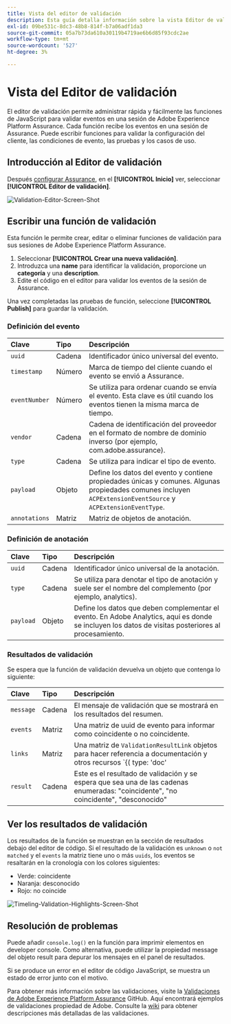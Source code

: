```yaml
---
title: Vista del editor de validación
description: Esta guía detalla información sobre la vista Editor de validación en Adobe Experience Platform Assurance.
exl-id: 09be531c-8dc3-48b8-814f-b7a06adf1da3
source-git-commit: 05a7b73da610a30119b4719ae6b6d85f93cdc2ae
workflow-type: tm+mt
source-wordcount: '527'
ht-degree: 3%

---
```


# Vista del Editor de validación

El editor de validación permite administrar rápida y fácilmente las funciones de JavaScript para validar eventos en una sesión de Adobe Experience Platform Assurance. Cada función recibe los eventos en una sesión de Assurance. Puede escribir funciones para validar la configuración del cliente, las condiciones de evento, las pruebas y los casos de uso.

## Introducción al Editor de validación

Después [configurar Assurance](../tutorials/implement-assurance.md), en el **[!UICONTROL Inicio]** ver, seleccionar **[!UICONTROL Editor de validación]**.

![Validation-Editor-Screen-Shot](https://user-images.githubusercontent.com/6597105/198680074-f548a646-6f2f-4a65-82fd-0f1687d869bf.png)

## Escribir una función de validación

Esta función le permite crear, editar o eliminar funciones de validación para sus sesiones de Adobe Experience Platform Assurance.

1. Seleccionar **[!UICONTROL Crear una nueva validación]**.
2. Introduzca una **name** para identificar la validación, proporcione un **categoría** y una **description**.
3. Edite el código en el editor para validar los eventos de la sesión de Assurance.

Una vez completadas las pruebas de función, seleccione **[!UICONTROL Publish]** para guardar la validación.

### Definición del evento

| Clave | Tipo | Descripción |
| :--- | :--- | :--- |
| `uuid` | Cadena | Identificador único universal del evento. |
| `timestamp` | Número | Marca de tiempo del cliente cuando el evento se envió a Assurance. |
| `eventNumber` | Número | Se utiliza para ordenar cuando se envía el evento. Esta clave es útil cuando los eventos tienen la misma marca de tiempo. |
| `vendor` | Cadena | Cadena de identificación del proveedor en el formato de nombre de dominio inverso (por ejemplo, com.adobe.assurance). |
| `type` | Cadena | Se utiliza para indicar el tipo de evento. |
| `payload` | Objeto | Define los datos del evento y contiene propiedades únicas y comunes. Algunas propiedades comunes incluyen `ACPExtensionEventSource` y `ACPExtensionEventType`. |
| `annotations` | Matriz | Matriz de objetos de anotación. |

### Definición de anotación

| Clave | Tipo | Descripción |
| :--- | :--- | :--- |
| `uuid` | Cadena | Identificador único universal de la anotación. |
| `type` | Cadena | Se utiliza para denotar el tipo de anotación y suele ser el nombre del complemento (por ejemplo, analytics). |
| `payload` | Objeto | Define los datos que deben complementar el evento. En Adobe Analytics, aquí es donde se incluyen los datos de visitas posteriores al procesamiento. |

### Resultados de validación

Se espera que la función de validación devuelva un objeto que contenga lo siguiente:

| Clave | Tipo | Descripción |
| :--- | :--- | :--- |
| `message` | Cadena | El mensaje de validación que se mostrará en los resultados del resumen. |
| `events` | Matriz | Una matriz de uuid de evento para informar como coincidente o no coincidente. |
| `links` | Matriz | Una matriz de `ValidationResultLink` objetos para hacer referencia a documentación y otros recursos `{( type: 'doc'|'product', url: String )}` |
| `result` | Cadena | Este es el resultado de validación y se espera que sea una de las cadenas enumeradas: &quot;coincidente&quot;, &quot;no coincidente&quot;, &quot;desconocido&quot; |

## Ver los resultados de validación

Los resultados de la función se muestran en la sección de resultados debajo del editor de código. Si el resultado de la validación es `unknown` o `not matched` y el `events` la matriz tiene uno o más `uuids`, los eventos se resaltarán en la cronología con los colores siguientes:

* Verde: coincidente
* Naranja: desconocido
* Rojo: no coincide

![Timeling-Validation-Highlights-Screen-Shot](https://user-images.githubusercontent.com/6597105/198681412-93d10a5a-3212-4e85-850a-aeaf5caf0521.png)

## Resolución de problemas

Puede añadir `console.log()` en la función para imprimir elementos en developer console. Como alternativa, puede utilizar la propiedad message del objeto result para depurar los mensajes en el panel de resultados.

Si se produce un error en el editor de código JavaScript, se muestra un estado de error junto con el motivo.

Para obtener más información sobre las validaciones, visite la [Validaciones de Adobe Experience Platform Assurance](https://github.com/adobe/griffon-validation-plugins) GitHub. Aquí encontrará ejemplos de validaciones propiedad de Adobe. Consulte la [wiki](https://github.com/adobe/griffon-validation-plugins/wiki) para obtener descripciones más detalladas de las validaciones.
